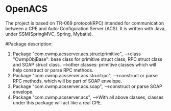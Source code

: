 # OpenACS
The project is based on TR-069 protocol(RPC) intended for communication between a CPE and Auto-Configuration Server (ACS).
It is written with Java, under SSM(SpringMVC, Spring, Mybatis).

#Package description:
1. Package "com.cwmp.acsserver.acs.structprimitive",
	-->class "CwmpObjBase": base class for primitive struct class, RPC struct class and SOAP struct class.
	-->other classes: primitive classes which will help construct or parse RPC methods.
2. Package "com.cwmp.acsserver.acs.structrpc",
	-->construct or parse RPC methods, which will be part of SOAP envelope.
3. Package "com.cwmp.acsserver.acs.soap",
	-->construct or parse SOAP envelope.
4. Package "com.cwmp.acsserver.acs",
	-->With all above classes, classes under this package will act like a real CPE.
